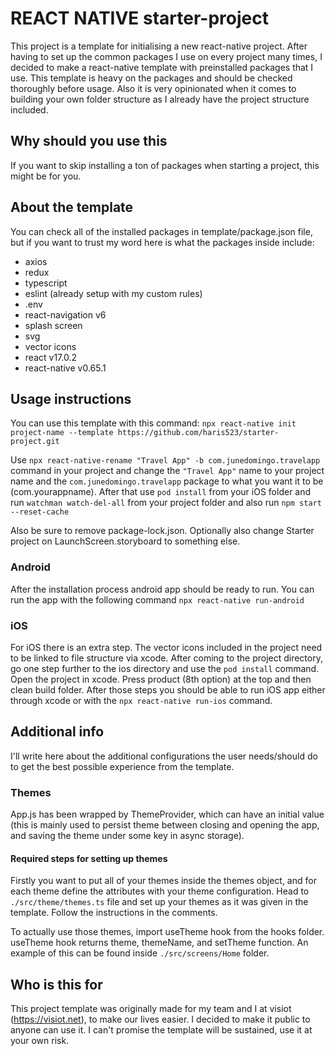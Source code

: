 # REACT NATIVE starter-project

This project is a template for initialising a new react-native project.
After having to set up the common packages I use on every project many times, I decided to make a react-native template with preinstalled packages that I use.
This template is heavy on the packages and should be checked thoroughly before usage. Also it is very opinionated when it comes to building your own folder structure as I already have the project structure included.

## Why should you use this

If you want to skip installing a ton of packages when starting a project, this might be for you.

## About the template

You can check all of the installed packages in template/package.json file, but if you want to trust my word here is what the packages inside include:

- axios
- redux
- typescript
- eslint (already setup with my custom rules)
- .env
- react-navigation v6
- splash screen
- svg
- vector icons
- react v17.0.2
- react-native v0.65.1

## Usage instructions

You can use this template with this command: `npx react-native init project-name --template https://github.com/haris523/starter-project.git`

Use `npx react-native-rename "Travel App" -b com.junedomingo.travelapp` command in your project and change the `"Travel App"` name to your project name and the
`com.junedomingo.travelapp` package to what you want it to be (com.yourappname).
After that use `pod install` from your iOS folder and run `watchman watch-del-all` from your project folder and also run `npm start --reset-cache`

Also be sure to remove package-lock.json. Optionally also change Starter project on LaunchScreen.storyboard to something else.

### Android

After the installation process android app should be ready to run.
You can run the app with the following command `npx react-native run-android`

### iOS

For iOS there is an extra step. The vector icons included in the project need to be linked to file structure via xcode.
After coming to the project directory, go one step further to the ios directory and use the `pod install` command.
Open the project in xcode. Press product (8th option) at the top and then clean build folder.
After those steps you should be able to run iOS app either through xcode or with the `npx react-native run-ios` command.

## Additional info

I'll write here about the additional configurations the user needs/should do to get the best possible experience from the template.

### Themes

App.js has been wrapped by ThemeProvider, which can have an initial value (this is mainly used to persist theme between closing and opening the app, and saving the theme under some key in async storage).

#### Required steps for setting up themes

Firstly you want to put all of your themes inside the themes object, and for each theme define the attributes with your theme configuration. Head to `./src/theme/themes.ts` file and set up your themes as it was given in the template. Follow the instructions in the comments.

To actually use those themes, import useTheme hook from the hooks folder. useTheme hook returns theme, themeName, and setTheme function. An example of this can be found inside `./src/screens/Home` folder.

## Who is this for

This project template was originally made for my team and I at visiot (https://visiot.net), to make our lives easier.
I decided to make it public to anyone can use it. I can't promise the template will be sustained, use it at your own risk.

